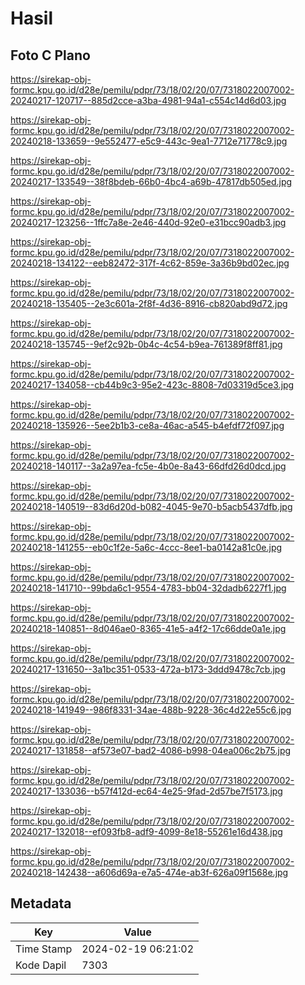 # Hasil

## Foto C Plano

https://sirekap-obj-formc.kpu.go.id/d28e/pemilu/pdpr/73/18/02/20/07/7318022007002-20240217-120717--885d2cce-a3ba-4981-94a1-c554c14d6d03.jpg

https://sirekap-obj-formc.kpu.go.id/d28e/pemilu/pdpr/73/18/02/20/07/7318022007002-20240218-133659--9e552477-e5c9-443c-9ea1-7712e71778c9.jpg

https://sirekap-obj-formc.kpu.go.id/d28e/pemilu/pdpr/73/18/02/20/07/7318022007002-20240217-133549--38f8bdeb-66b0-4bc4-a69b-47817db505ed.jpg

https://sirekap-obj-formc.kpu.go.id/d28e/pemilu/pdpr/73/18/02/20/07/7318022007002-20240217-123256--1ffc7a8e-2e46-440d-92e0-e31bcc90adb3.jpg

https://sirekap-obj-formc.kpu.go.id/d28e/pemilu/pdpr/73/18/02/20/07/7318022007002-20240218-134122--eeb82472-317f-4c62-859e-3a36b9bd02ec.jpg

https://sirekap-obj-formc.kpu.go.id/d28e/pemilu/pdpr/73/18/02/20/07/7318022007002-20240218-135405--2e3c601a-2f8f-4d36-8916-cb820abd9d72.jpg

https://sirekap-obj-formc.kpu.go.id/d28e/pemilu/pdpr/73/18/02/20/07/7318022007002-20240218-135745--9ef2c92b-0b4c-4c54-b9ea-761389f8ff81.jpg

https://sirekap-obj-formc.kpu.go.id/d28e/pemilu/pdpr/73/18/02/20/07/7318022007002-20240217-134058--cb44b9c3-95e2-423c-8808-7d03319d5ce3.jpg

https://sirekap-obj-formc.kpu.go.id/d28e/pemilu/pdpr/73/18/02/20/07/7318022007002-20240218-135926--5ee2b1b3-ce8a-46ac-a545-b4efdf72f097.jpg

https://sirekap-obj-formc.kpu.go.id/d28e/pemilu/pdpr/73/18/02/20/07/7318022007002-20240218-140117--3a2a97ea-fc5e-4b0e-8a43-66dfd26d0dcd.jpg

https://sirekap-obj-formc.kpu.go.id/d28e/pemilu/pdpr/73/18/02/20/07/7318022007002-20240218-140519--83d6d20d-b082-4045-9e70-b5acb5437dfb.jpg

https://sirekap-obj-formc.kpu.go.id/d28e/pemilu/pdpr/73/18/02/20/07/7318022007002-20240218-141255--eb0c1f2e-5a6c-4ccc-8ee1-ba0142a81c0e.jpg

https://sirekap-obj-formc.kpu.go.id/d28e/pemilu/pdpr/73/18/02/20/07/7318022007002-20240218-141710--99bda6c1-9554-4783-bb04-32dadb6227f1.jpg

https://sirekap-obj-formc.kpu.go.id/d28e/pemilu/pdpr/73/18/02/20/07/7318022007002-20240218-140851--8d046ae0-8365-41e5-a4f2-17c66dde0a1e.jpg

https://sirekap-obj-formc.kpu.go.id/d28e/pemilu/pdpr/73/18/02/20/07/7318022007002-20240217-131650--3a1bc351-0533-472a-b173-3ddd9478c7cb.jpg

https://sirekap-obj-formc.kpu.go.id/d28e/pemilu/pdpr/73/18/02/20/07/7318022007002-20240218-141949--986f8331-34ae-488b-9228-36c4d22e55c6.jpg

https://sirekap-obj-formc.kpu.go.id/d28e/pemilu/pdpr/73/18/02/20/07/7318022007002-20240217-131858--af573e07-bad2-4086-b998-04ea006c2b75.jpg

https://sirekap-obj-formc.kpu.go.id/d28e/pemilu/pdpr/73/18/02/20/07/7318022007002-20240217-133036--b57f412d-ec64-4e25-9fad-2d57be7f5173.jpg

https://sirekap-obj-formc.kpu.go.id/d28e/pemilu/pdpr/73/18/02/20/07/7318022007002-20240217-132018--ef093fb8-adf9-4099-8e18-55261e16d438.jpg

https://sirekap-obj-formc.kpu.go.id/d28e/pemilu/pdpr/73/18/02/20/07/7318022007002-20240218-142438--a606d69a-e7a5-474e-ab3f-626a09f1568e.jpg


## Metadata

| Key        | Value               |
| ---------- | ------------------- |
| Time Stamp | 2024-02-19 06:21:02 |
| Kode Dapil | 7303                |



